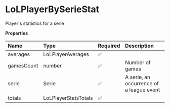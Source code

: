 # LoLPlayerBySerieStat

Player's statistics for a serie

**Properties**

| Name       | Type                 | Required | Description                              |
| :--------- | :------------------- | :------- | :--------------------------------------- |
| averages   | LoLPlayerAverages    | ✅       |                                          |
| gamesCount | number               | ✅       | Number of games                          |
| serie      | Serie                | ✅       | A serie, an occurrence of a league event |
| totals     | LoLPlayerStatsTotals | ✅       |                                          |
